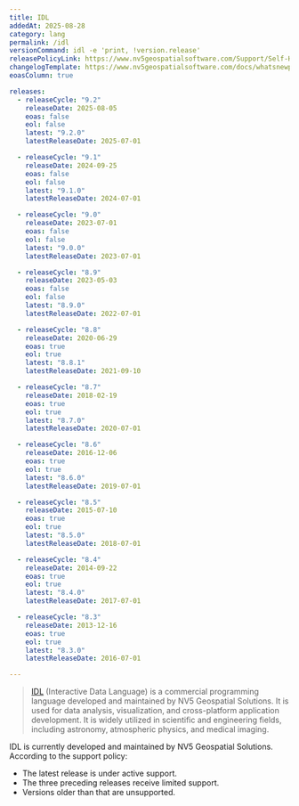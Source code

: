 ```yaml
---
title: IDL
addedAt: 2025-08-28
category: lang
permalink: /idl
versionCommand: idl -e 'print, !version.release'
releasePolicyLink: https://www.nv5geospatialsoftware.com/Support/Self-Help-Tools/Help-Articles/Help-Articles-Detail/nv5-geospatial-technical-support-supported-versions-1
changelogTemplate: https://www.nv5geospatialsoftware.com/docs/whatsnewpreviouslist.html
eoasColumn: true

releases:
  - releaseCycle: "9.2"
    releaseDate: 2025-08-05
    eoas: false
    eol: false
    latest: "9.2.0"
    latestReleaseDate: 2025-07-01

  - releaseCycle: "9.1"
    releaseDate: 2024-09-25
    eoas: false
    eol: false
    latest: "9.1.0"
    latestReleaseDate: 2024-07-01

  - releaseCycle: "9.0"
    releaseDate: 2023-07-01
    eoas: false
    eol: false
    latest: "9.0.0"
    latestReleaseDate: 2023-07-01

  - releaseCycle: "8.9"
    releaseDate: 2023-05-03
    eoas: false
    eol: false
    latest: "8.9.0"
    latestReleaseDate: 2022-07-01

  - releaseCycle: "8.8"
    releaseDate: 2020-06-29
    eoas: true
    eol: true
    latest: "8.8.1"
    latestReleaseDate: 2021-09-10

  - releaseCycle: "8.7"
    releaseDate: 2018-02-19
    eoas: true
    eol: true
    latest: "8.7.0"
    latestReleaseDate: 2020-07-01

  - releaseCycle: "8.6"
    releaseDate: 2016-12-06
    eoas: true
    eol: true
    latest: "8.6.0"
    latestReleaseDate: 2019-07-01

  - releaseCycle: "8.5"
    releaseDate: 2015-07-10
    eoas: true
    eol: true
    latest: "8.5.0"
    latestReleaseDate: 2018-07-01

  - releaseCycle: "8.4"
    releaseDate: 2014-09-22
    eoas: true
    eol: true
    latest: "8.4.0"
    latestReleaseDate: 2017-07-01

  - releaseCycle: "8.3"
    releaseDate: 2013-12-16
    eoas: true
    eol: true
    latest: "8.3.0"
    latestReleaseDate: 2016-07-01

---
```


> [IDL](https://www.nv5geospatialsoftware.com/Products/IDL) (Interactive Data Language) is a commercial programming language developed and maintained by NV5 Geospatial Solutions.
> It is used for data analysis, visualization, and cross-platform application development.
> It is widely utilized in scientific and engineering fields, including astronomy, atmospheric physics, and medical imaging.

IDL is currently developed and maintained by NV5 Geospatial Solutions. According to the support policy:
- The latest release is under active support.
- The three preceding releases receive limited support.
- Versions older than that are unsupported.

[1]: https://www.nas.nasa.gov/hecc/support/kb/interactive-data-language-%28idl%29_119.html "Interactive Data Language (IDL) - HECC Knowledge Base"
[2]: https://en.wikipedia.org/wiki/IDL_%28programming_language%29 "IDL (programming language)"
[3]: https://www.nv5geospatialsoftware.com/docs/whatsnewpreviouslist.html "What's New (Previous IDL Releases) - NV5 Geospatial Software"
[4]: https://www.nv5geospatialsoftware.com/Support/Maintenance-Detail/end-of-life-policy-enforcement-for-envi-53-idl-85-and-earlier-versions "End-of-Life Policy Enforcement for ENVI 5.3 / IDL 8.5 and Earlier ..."
